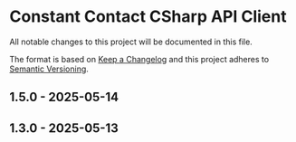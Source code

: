 # Constant Contact CSharp API Client
All notable changes to this project will be documented in this file.

The format is based on [Keep a Changelog](https://keepachangelog.com/) and this project adheres to [Semantic Versioning](https://semver.org/).

## 1.5.0 - 2025-05-14

## 1.3.0 - 2025-05-13
